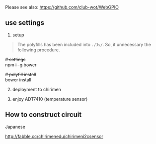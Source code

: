 Please see also: https://github.com/club-wot/WebGPIO

## use settings

 1. setup

> The polyfills has been included into `./Js/`.
> So, it unnecessary the following procedure.

~~# settings~~    
~~npm i -g bower~~    

~~# polyfill install~~    
~~bower install~~    

 2. deployment to chirimen

 3. enjoy ADT7410 (temperature sensor)

## How to construct circuit

Japanese

http://fabble.cc/chirimenedu/chirimeni2csensor
